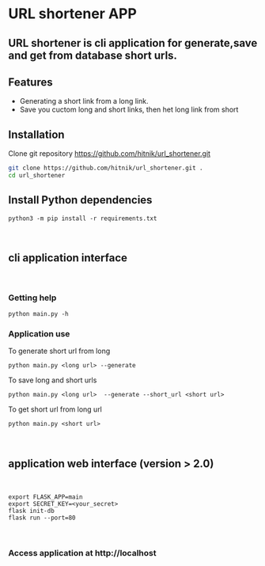 # URL shortener APP

## URL shortener is cli application for generate,save and get from database short urls.

## Features

- Generating a short link from a long link.
- Save you cuctom long and short links, then het long link from short

## Installation

Clone git repository https://github.com/hitnik/url_shortener.git

```sh
git clone https://github.com/hitnik/url_shortener.git .
cd url_shortener
```

## Install Python dependencies

```console
python3 -m pip install -r requirements.txt
```

<p>&nbsp;</p>

## cli application interface

<p>&nbsp;</p>

### Getting help

```console
python main.py -h
```

### Application use

To generate short url from long

```console
python main.py <long url> --generate
```

To save long and short urls

```console
python main.py <long url>  --generate --short_url <short url>
```

To get short url from long url

```console
python main.py <short url>
```

<p>&nbsp;</p>

## application web interface (version > 2.0)

<p>&nbsp;</p>

```console
export FLASK_APP=main
export SECRET_KEY=<your_secret>
flask init-db
flask run --port=80
```

<p>&nbsp;</p>

### Access application at http://localhost
